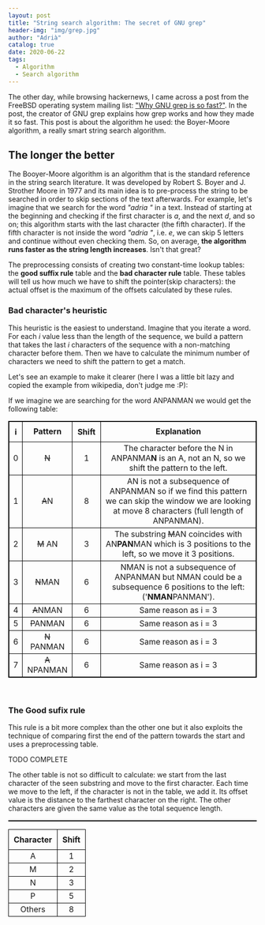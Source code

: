 ```yaml
---
layout: post
title: "String search algorithm: The secret of GNU grep"
header-img: "img/grep.jpg"
author: "Adrià"
catalog: true
date: 2020-06-22
tags:
  - Algorithm
  - Search algorithm
---
```


 The other day, while browsing hackernews, I came across a post from the FreeBSD operating system mailing list: ["Why GNU grep is so fast?"](https://lists.freebsd.org/pipermail/freebsd-current/2010-August/019310.html). In the post, the creator of GNU grep explains how grep works and how they made it so fast. This post is about the algorithm he used: the Boyer-Moore algorithm, a really smart string search algorithm.

## The longer the better

The Booyer-Moore algorithm is an algorithm that is the standard reference in the string search literature. It was developed by Robert S. Boyer and J. Strother Moore in 1977 and its main idea is to pre-process the string to be searched in order to skip sections of the text afterwards. For example, let's imagine that we search for the word *"adria "* in a text. Instead of starting at the beginning and checking if the first character is *a*, and the next *d*, and so on; this algorithm starts with the last character (the fifth character). If the fifth character is not inside the word *"adria "*, i.e. *e*, we can skip 5 letters and continue without even checking them. So, on average, **the algorithm runs faster as the string length increases**. Isn't that great?


The preprocessing consists of creating two constant-time lookup tables: the **good suffix rule** table and the **bad character rule** table. These tables will tell us how much we have to shift the pointer(skip characters): the actual offset is the maximum of the offsets calculated by these rules.


### **Bad character's heuristic**

This heuristic is the easiest to understand. Imagine that you iterate a word. For each *i* value less than the length of the sequence, we build a pattern that takes the last *i* characters of the sequence with a non-matching character before them. Then we have to calculate the minimum number of characters we need to shift the pattern to get a match.

Let's see an example to make it clearer (here I was a little bit lazy and copied the example from wikipedia, don't judge me :P):

If we imagine we are searching for the word ANPANMAN we would get the following table:
<div align="center">
<table width="100%" style="border:1px solid black;border-collapse:collapse;">
    <tr align="center" style="border:1px solid black; border-collapse:collapse;">
        <td align="center" style="border:1px solid black; border-collapse:collapse;padding:10px;"><b>i</b></td>
        <td align="center" style="border:1px solid black; border-collapse:collapse;"><b>Pattern</b></td>
        <td align="center" style="border:1px solid black; border-collapse:collapse;padding:10px;"><b>Shift</b></td>
            <td align="center" style="border:1px solid black; border-collapse:collapse;"><b>Explanation</b></td>
    </tr>
    <tr salign="center" style="border:1px solid black; border-collapse:collapse;">
        <td align="center" style="border:1px solid black; border-collapse:collapse;">0</td>
        <td align="center" style="border:1px solid black; border-collapse:collapse;"><s>N</s></td>
        <td align="center" style="border:1px solid black; border-collapse:collapse;">1</td>
        <td align="center" style="border:1px solid black; border-collapse:collapse;"> The character before the N in ANPANMA<b>N</b> is an A, not an N, so we shift the pattern to the left.</td>
    </tr>
    <tr align="center" style="border:1px solid black; border-collapse:collapse;">
        <td align="center" style="border:1px solid black; border-collapse:collapse;">1</td>
        <td align="center" style="border:1px solid black; border-collapse:collapse;"><s>A</s>N</td>
        <td align="center" style="border:1px solid black; border-collapse:collapse;">8</td>
        <td align="center" style="border:1px solid black; border-collapse:collapse;"> AN is not a subsequence of ANPANMAN so if we find this pattern we can skip the window we are looking at move 8 characters (full length of ANPANMAN).</td>
    </tr>
    <tr align="center" style="border:1px solid black; border-collapse:collapse;">
        <td align="center" style="border:1px solid black; border-collapse:collapse;">2</td>
        <td align="center" style="border:1px solid black; border-collapse:collapse;"><s>M</s> AN</td>
        <td align="center" style="border:1px solid black; border-collapse:collapse;">3</td>
        <td align="center" style="border:1px solid black; border-collapse:collapse;"> The substring <s>M</s>AN coincides with AN<b>PAN</b>MAN which is 3 positions to the left, so we move it 3 positions.</td>
    </tr>
    <tr align="center" style="border:1px solid black; border-collapse:collapse;">
        <td align="center" style="border:1px solid black; border-collapse:collapse;">3</td>
        <td align="center" style="border:1px solid black; border-collapse:collapse;"><s>N</s>MAN</td>
        <td align="center" style="border:1px solid black; border-collapse:collapse;">6   </td>
        <td align="center" style="border:1px solid black; border-collapse:collapse;"> NMAN is not a subsequence of ANPANMAN but NMAN could be a subsequence 6 positions to the left: ('<b>NMAN</b>PANMAN').</td>
    </tr>
    <tr align="center" style="border:1px solid black; border-collapse:collapse;">
        <td align="center" style="border:1px solid black; border-collapse:collapse;">4</td>
        <td align="center" style="border:1px solid black; border-collapse:collapse;"><s>A</s>NMAN</td>
        <td align="center" style="border:1px solid black; border-collapse:collapse;">6</td>
        <td align="center" style="border:1px solid black; border-collapse:collapse;">Same reason as i = 3</td>
    </tr>
    <tr align="center" style="border:1px solid black; border-collapse:collapse;">
        <td align="center" style="border:1px solid black; border-collapse:collapse;">5</td>
        <td align="center" style="border:1px solid black; border-collapse:collapse;"><s>P</s>ANMAN</td>
        <td align="center" style="border:1px solid black; border-collapse:collapse;">6</td>
        <td align="center" style="border:1px solid black; border-collapse:collapse;">Same reason as i = 3</td>
    </tr>
    <tr align="center" style="border:1px solid black; border-collapse:collapse;">
        <td align="center" style="border:1px solid black; border-collapse:collapse;">6</td>
        <td align="center" style="border:1px solid black; border-collapse:collapse;"><s>N</s> PANMAN</td>
        <td align="center" style="border:1px solid black; border-collapse:collapse;">6</td>
        <td align="center" style="border:1px solid black; border-collapse:collapse;">Same reason as i = 3</td>
    </tr>
    <tr align="center" style="border:1px solid black; border-collapse:collapse;">
        <td align="center" style="border:1px solid black; border-collapse:collapse;">7</td>
        <td align="center" style="border:1px solid black; border-collapse:collapse;"><s>A</s> NPANMAN</td>
        <td align="center" style="border:1px solid black; border-collapse:collapse;">6</td>
        <td align="center" style="border:1px solid black; border-collapse:collapse;">Same reason as i = 3</td>
    </tr>
</table>
</div>
<br>

### **The Good sufix rule**

This rule is a bit more complex than the other one but it also exploits the technique of comparing first the end of the pattern towards the start and uses a preprocessing table.

TODO COMPLETE

The other table is not so difficult to calculate: we start from the last character of the seen substring and move to the first character. Each time we move to the left, if the character is not in the table, we add it. Its offset value is the distance to the farthest character on the right. The other characters are given the same value as the total sequence length.

<div align="center">
<table width="100%" style="border:1px solid black;border-collapse:collapse;">
<table>
    <tr align="center" style="border:1px solid black; border-collapse:collapse;">
        <td align="center" style="border:1px solid black; border-collapse:collapse; padding:10px;"><b>Character</b></td>
        <td align="center" style="border:1px solid black; border-collapse:collapse;padding:10px;"><b>Shift</b></td>
    </tr>
    <tr align="center" style="border:1px solid black; border-collapse:collapse;">
        <td align="center" style="border:1px solid black; border-collapse:collapse;">A</td>
        <td align="center" style="border:1px solid black; border-collapse:collapse;">1</td>
    </tr>
    <tr align="center" style="border:1px solid black; border-collapse:collapse;">
        <td align="center" style="border:1px solid black; border-collapse:collapse;">M</td>
        <td align="center" style="border:1px solid black; border-collapse:collapse;">2</td>
    </tr>
    <tr align="center" style="border:1px solid black; border-collapse:collapse;">
        <td align="center" style="border:1px solid black; border-collapse:collapse;">N</td>
        <td align="center" style="border:1px solid black; border-collapse:collapse;">3</td>
    </tr>
    <tr align="center" style="border:1px solid black; border-collapse:collapse;">
        <td align="center" style="border:1px solid black; border-collapse:collapse;">P</td>
        <td align="center" style="border:1px solid black; border-collapse:collapse;">5</td>
    </tr>
    <tr align="center" style="border:1px solid black; border-collapse:collapse;">
        <td align="center" style="border:1px solid black; border-collapse:collapse;">Others</td>
        <td align="center" style="border:1px solid black; border-collapse:collapse;">8</td>
    </tr>
</table>

